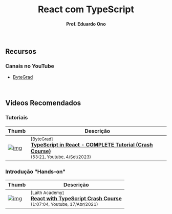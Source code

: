 
<h1 align="center">React com TypeScript</h1>

<h4 align="center">Prof. Eduardo Ono</h4>

&nbsp;

## Recursos

### Canais no YouTube

* [ByteGrad](https://www.youtube.com/@ByteGrad)

&nbsp;

## Vídeos Recomendados

### Tutoriais

| Thumb | Descrição |
| --- | --- |
| [![img](https://img.youtube.com/vi/TPACABQTHvM/default.jpg)](https://www.youtube.com/watch?v=TPACABQTHvM) | <sup>[ByteGrad]</sup><br>[__TypeScript in React - COMPLETE Tutorial (Crash Course)__](https://www.youtube.com/watch?v=TPACABQTHvM)<br /><sub>(53:21, Youtube, 4/Set/2023)</sub> |

### Introdução "Hands-on"

| Thumb | Descrição |
| --- | --- |
| [![img](https://img.youtube.com/vi/jrKcJxF0lAU/default.jpg)](https://www.youtube.com/watch?v=jrKcJxF0lAU) | <sup>[Laith Academy]</sup><br>[__React with TypeScript Crash Course__](https://www.youtube.com/watch?v=jrKcJxF0lAU)<br /><sub>(1:07:04, Youtube, 17/Abr/2021)</sub> |

&nbsp;
